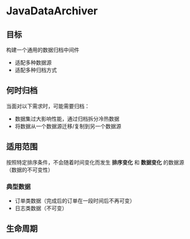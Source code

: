 # JavaDataArchiver

## 目标

构建一个通用的数据归档中间件

- 适配多种数据源
- 适配多种归档方式

## 何时归档

当面对以下需求时，可能需要归档：

- 数据集过大影响性能，通过归档拆分冷热数据
- 将数据从一个数据源迁移/复制到另一个数据源

## 适用范围

按照特定排序条件，不会随着时间变化而发生 **排序变化** 和 **数据变化** 的数据源（数据的不可变性）

### 典型数据

- 订单类数据（完成后的订单在一段时间后不再可变）
- 日志类数据（不可变）

## 生命周期
